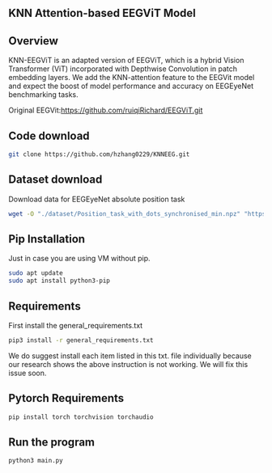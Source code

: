 ## KNN Attention-based EEGViT Model


## Overview
KNN-EEGViT is an adapted version of EEGViT, which is a hybrid Vision Transformer (ViT) incorporated with Depthwise Convolution in patch embedding layers. We add the KNN-attention feature to the EEGVit model and expect the boost of model performance and accuracy on EEGEyeNet benchmarking tasks.

Original EEGVit:https://github.com/ruiqiRichard/EEGViT.git
## Code download
```bash
git clone https://github.com/hzhang0229/KNNEEG.git
```
## Dataset download
Download data for EEGEyeNet absolute position task
```bash
wget -O "./dataset/Position_task_with_dots_synchronised_min.npz" "https://osf.io/download/ge87t/"
```

## Pip Installation
Just in case you are using VM without pip. 
```bash
sudo apt update
sudo apt install python3-pip
```

## Requirements

First install the general_requirements.txt

```bash
pip3 install -r general_requirements.txt 
```
We do suggest install each item listed in this txt. file individually because our research shows the above instruction is not working. We will fix this issue soon.

## Pytorch Requirements

```bash
pip install torch torchvision torchaudio
```

## Run the program

```bash
python3 main.py
```
